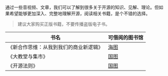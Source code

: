 通过一些音视频、文章，我们可以了解到很多关于开源的知识、见解、理论。但如果希望能够更加深入、完整地理解开源，阅读相关书籍，是个不错的选择。

> 建议大家购买正版书籍，不要传播盗版电子书。

|书名|可借阅的图书馆|
|---|---|
|《新合作思维：从我到我们的商业新逻辑》|[海图](http://primo.clcn.net.cn:1701/primo_library/libweb/action/display.do?tabs=detailsTab&ct=display&fn=search&doc=CLCN_ALEPH_CN004074352&indx=1&recIds=CLCN_ALEPH_CN004074352&recIdxs=0&elementId=0&renderMode=poppedOut&displayMode=full&frbrVersion=&vl(57223009UI0)=title&frbg=&&dscnt=0&scp.scps=scope%3A%28HD%29&mode=Basic&vid=HD&srt=rank&tab=default_tab&dum=true&vl(freeText0)=%E4%BB%8E%E6%88%91%E5%88%B0%E6%88%91%E4%BB%AC%E7%9A%84%E5%95%86%E4%B8%9A%E6%96%B0%E9%80%BB%E8%BE%91&dstmp=1641713352432)|
|《大教堂与集市》|[国图](http://find.nlc.cn/search/showDocDetails?docId=-5764973646437829912&dataSource=ucs01&query=%E5%A4%A7%E6%95%99%E5%A0%82%E4%B8%8E%E9%9B%86%E5%B8%82)|
|《开源法则》|[国图](http://find.nlc.cn/search/showDocDetails?docId=-6131070067175101622&dataSource=ucs01&query=%E5%BC%80%E6%BA%90%E6%B3%95%E5%88%99)|